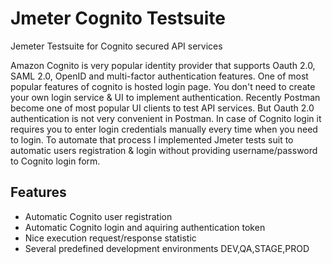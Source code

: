 # Jmeter Cognito Testsuite
Jemeter Testsuite for Cognito secured API services

Amazon Cognito is very popular identity provider that supports Oauth 2.0, SAML 2.0, OpenID and multi-factor authentication features.
One of most popular features of cognito is hosted login page. You don't need to create your own login service & UI to implement authentication.
Recently Postman become one of most popular UI clients to test API services. But Oauth 2.0 authentication is not very convenient in Postman. In case of Cognito login it requires you to enter login credentials manually every time when you need to login. To automate that process I implemented Jmeter tests suit to automatic users registration & login without providing username/password to Cognito login form.

## Features
* Automatic Cognito user registration
* Automatic Cognito login and aquiring authentication token
* Nice execution request/response statistic
* Several predefined development environments DEV,QA,STAGE,PROD

